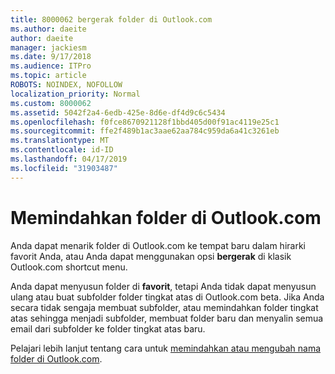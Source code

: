 ```yaml
---
title: 8000062 bergerak folder di Outlook.com
ms.author: daeite
author: daeite
manager: jackiesm
ms.date: 9/17/2018
ms.audience: ITPro
ms.topic: article
ROBOTS: NOINDEX, NOFOLLOW
localization_priority: Normal
ms.custom: 8000062
ms.assetid: 5042f2a4-6edb-425e-8d6e-df4d9c6c5434
ms.openlocfilehash: f0fce8670921128f1bbd405d00f91ac4119e25c1
ms.sourcegitcommit: ffe2f489b1ac3aae62aa784c959da6a41c3261eb
ms.translationtype: MT
ms.contentlocale: id-ID
ms.lasthandoff: 04/17/2019
ms.locfileid: "31903487"
---
```

# <a name="moving-a-folder-in-outlookcom"></a>Memindahkan folder di Outlook.com

Anda dapat menarik folder di Outlook.com ke tempat baru dalam hirarki favorit Anda, atau Anda dapat menggunakan opsi **bergerak** di klasik Outlook.com shortcut menu. 
  
Anda dapat menyusun folder di **favorit**, tetapi Anda tidak dapat menyusun ulang atau buat subfolder folder tingkat atas di Outlook.com beta. Jika Anda secara tidak sengaja membuat subfolder, atau memindahkan folder tingkat atas sehingga menjadi subfolder, membuat folder baru dan menyalin semua email dari subfolder ke folder tingkat atas baru. 
  
Pelajari lebih lanjut tentang cara untuk [memindahkan atau mengubah nama folder di Outlook.com](https://support.office.com/article/c9c66fed-8a7c-426a-afc6-0d46a72080fb).
  

